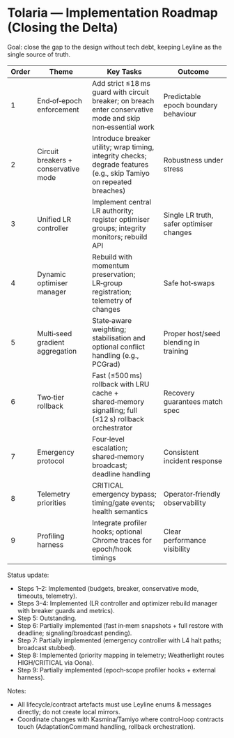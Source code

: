 # Tolaria — Implementation Roadmap (Closing the Delta)

Goal: close the gap to the design without tech debt, keeping Leyline as the single source of truth.

| Order | Theme | Key Tasks | Outcome |
| --- | --- | --- | --- |
| 1 | End‑of‑epoch enforcement | Add strict ≤18 ms guard with circuit breaker; on breach enter conservative mode and skip non‑essential work | Predictable epoch boundary behaviour |
| 2 | Circuit breakers + conservative mode | Introduce breaker utility; wrap timing, integrity checks; degrade features (e.g., skip Tamiyo on repeated breaches) | Robustness under stress |
| 3 | Unified LR controller | Implement central LR authority; register optimiser groups; integrity monitors; rebuild API | Single LR truth, safer optimiser changes |
| 4 | Dynamic optimiser manager | Rebuild with momentum preservation; LR‑group registration; telemetry of changes | Safe hot‑swaps |
| 5 | Multi‑seed gradient aggregation | State‑aware weighting; stabilisation and optional conflict handling (e.g., PCGrad) | Proper host/seed blending in training |
| 6 | Two‑tier rollback | Fast (≤500 ms) rollback with LRU cache + shared‑memory signalling; full (≤12 s) rollback orchestrator | Recovery guarantees match spec |
| 7 | Emergency protocol | Four‑level escalation; shared‑memory broadcast; deadline handling | Consistent incident response |
| 8 | Telemetry priorities | CRITICAL emergency bypass; timing/gate events; health semantics | Operator‑friendly observability |
| 9 | Profiling harness | Integrate profiler hooks; optional Chrome traces for epoch/hook timings | Clear performance visibility |

Status update:
- Steps 1–2: Implemented (budgets, breaker, conservative mode, timeouts, telemetry).
- Steps 3–4: Implemented (LR controller and optimizer rebuild manager with breaker guards and metrics).
- Step 5: Outstanding.
- Step 6: Partially implemented (fast in‑mem snapshots + full restore with deadline; signaling/broadcast pending).
- Step 7: Partially implemented (emergency controller with L4 halt paths; broadcast stubbed).
- Step 8: Implemented (priority mapping in telemetry; Weatherlight routes HIGH/CRITICAL via Oona).
- Step 9: Partially implemented (epoch‑scope profiler hooks + external harness).

Notes:
- All lifecycle/contract artefacts must use Leyline enums & messages directly; do not create local mirrors.
- Coordinate changes with Kasmina/Tamiyo where control‑loop contracts touch (AdaptationCommand handling, rollback orchestration).
